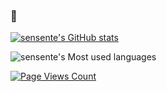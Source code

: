 ### 👋

<!-- ![Metrics](https://metrics.lecoq.io/sensente?template=classic&config.timezone=Asia%2FShanghai) -->

[![sensente's GitHub stats](https://github-readme-stats.vercel.app/api?username=sensente)](https://github.com/anuraghazra/github-readme-stats)

![sensente's Most used languages](https://github-readme-stats.vercel.app/api/top-langs?username=sensente&show_icons=true&count_private=true&theme=gotham)



[![Page Views Count](https://badges.toozhao.com/badges/01FJFBKQVMRB042PFKPB3FHHQJ/green.svg)](https://badges.toozhao.com/stats/01FJFBKQVMRB042PFKPB3FHHQJ "Get your own page views count badge on badges.toozhao.com")

<!--
**Sensente/sensente** is a ✨ _special_ ✨ repository because its `README.md` (this file) appears on your GitHub profile.

Here are some ideas to get you started:
- 🔭 I’m currently working on ...
- 🌱 I’m currently learning ...
- 👯 I’m looking to collaborate on ...
- 🤔 I’m looking for help with ...
- 💬 Ask me about ...
- 📫 How to reach me: ...
- 😄 Pronouns: ...
- ⚡ Fun fact: ...
-->
